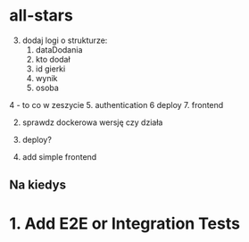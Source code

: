 # all-stars



3. dodaj logi o strukturze:
    1. dataDodania
    2. kto dodał
    3. id gierki
    4. wynik
    5. osoba

4 - to co w zeszycie
5. authentication
6 deploy
7. frontend



2. sprawdz dockerowa wersję czy działa




4. deploy?
5. add simple frontend


## Na kiedys
# 1. Add E2E or Integration Tests